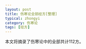 ```yaml
---
layout: post
title: 伤寒论全部经方[整理]
typical: zhongyi
category: 伤寒论
tags: [经方]
---
```

本文将摘录了伤寒论中的全部共计112方。
